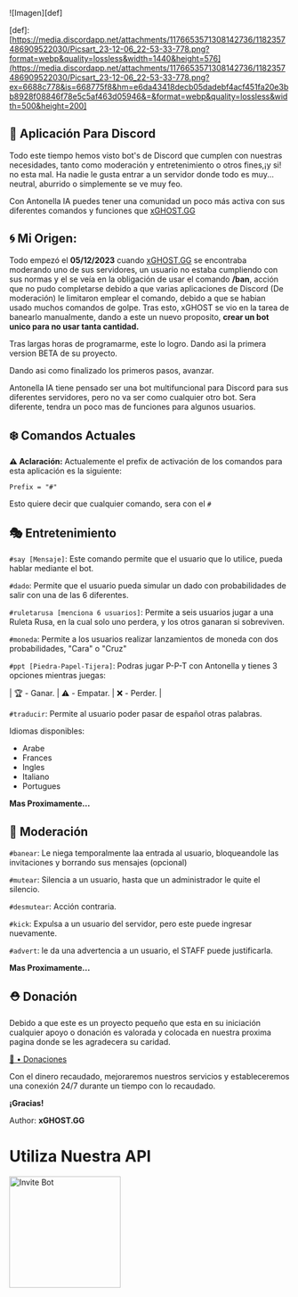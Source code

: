 ![Imagen][def]

[def]: [https://media.discordapp.net/attachments/1176653571308142736/1182357486909522030/Picsart_23-12-06_22-53-33-778.png?format=webp&quality=lossless&width=1440&height=576](https://media.discordapp.net/attachments/1176653571308142736/1182357486909522030/Picsart_23-12-06_22-53-33-778.png?ex=6688c778&is=668775f8&hm=e6da43418decb05dadebf4acf451fa20e3bb8928f08846f78e5c5af463d05946&=&format=webp&quality=lossless&width=500&height=200]

## 🌱 Aplicación Para Discord 

Todo este tiempo hemos visto bot's de Discord que cumplen con nuestras necesidades, tanto como moderación y entretenimiento o otros fines,¡y si! no esta mal. Ha nadie le gusta entrar a un servidor donde todo es muy... neutral, aburrido o simplemente se ve muy feo.

Con Antonella IA puedes tener una comunidad un poco más activa con sus diferentes comandos y funciones que [xGHOST.GG](https://linktr.ee/ghost.gg.off)


## 🌀 Mi Origen:
Todo empezó el **05/12/2023** cuando [xGHOST.GG](https://linktr.ee/ghost.gg.off) se encontraba moderando uno de sus servidores, un usuario no estaba cumpliendo con sus normas y el se veía en la obligación de usar el comando **/ban**, acción que no pudo completarse debido a que varias aplicaciones de Discord (De moderación) le limitaron emplear el comando, debido a que se habian usado muchos comandos de golpe. Tras esto, xGHOST se vio en la tarea de banearlo manualmente, dando a este un nuevo proposito, __crear un bot unico para no usar tanta cantidad.__

Tras largas horas de programarme, este lo logro. Dando asi la primera version BETA de su proyecto.

Dando asi como finalizado los primeros pasos, avanzar.

Antonella IA tiene pensado ser una bot multifuncional para Discord para sus diferentes servidores, pero no va  ser como cualquier otro bot. Sera diferente, tendra un poco mas de funciones para algunos usuarios.

## ❄️ Comandos Actuales

**⚠️ Aclaración:** Actualemente el prefix de activación de los comandos para esta aplicación es la siguiente:

```Prefix = "#"```

Esto quiere decir que cualquier comando, sera con el `#`

## 🎭 Entretenimiento

``#say [Mensaje]``: Este comando permite que el usuario que lo utilice, pueda hablar mediante el bot.


``#dado``: Permite que el usuario pueda simular un dado con probabilidades de salir con una de las 6 diferentes.

``#ruletarusa [menciona 6 usuarios]``: Permite a seis usuarios jugar a una Ruleta Rusa, en la cual solo uno perdera, y los otros ganaran si sobreviven.

``#moneda``: Permite a los usuarios realizar lanzamientos de moneda con dos probabilidades, "Cara" o "Cruz"

``#ppt [Piedra-Papel-Tijera]``: Podras jugar P-P-T con Antonella y tienes 3 opciones mientras juegas:

| 🏆 - Ganar. |
⚠️ - Empatar. |
❌ - Perder. |

``#traducir``: Permite al usuario poder pasar de español otras palabras.

Idiomas disponibles:

- Arabe
- Frances
- Ingles
- Italiano
- Portugues

**Mas Proximamente...**

## 🔧 Moderación

``#banear``: Le niega temporalmente laa entrada al usuario, bloqueandole las invitaciones y borrando sus mensajes (opcional)

``#mutear``: Silencia a un usuario, hasta que un administrador le quite el silencio.

``#desmutear``: Acción contraria.

``#kick``: Expulsa a un usuario del servidor, pero este puede ingresar nuevamente.

``#advert``: le da una advertencia a un usuario, el STAFF puede justificarla.

**Mas Proximamente...**

## ⛑️ Donación

Debido a que este es un proyecto pequeño que esta en su iniciación cualquier apoyo o donación es valorada y colocada en nuestra proxima pagina donde se les agradecera su caridad.

[🎁 • Donaciones](https://www.paypal.com/paypalme/ghostggoff?country.x=CO&locale.x=es_XC)

Con el dinero recaudado, mejoraremos nuestros servicios y estableceremos una conexión 24/7 durante un tiempo con lo recaudado.

**¡Gracias!**

Author: **xGHOST.GG**


# Utiliza Nuestra API
[<img src="https://www.discord.com/assets/ff41b628a47ef3141164bfedb04fb220.png" alt="Invite Bot" width="200"/>](https://discord.com/api/oauth2/authorize?client_id=1056032029021585508&permissions=8&scope=bot)

